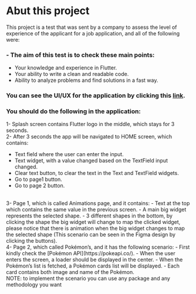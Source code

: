 # Abut this project
This project is a test that was sent by a company to assess the level of experience of the applicant for a job application, and all of the following were:
### - The aim of this test is to check these main points:
- Your knowledge and experience in Flutter.
- Your ability to write a clean and readable code.
- Ability to analyze problems and find solutions in a fast way.
### You can see the UI/UX for the application by clicking this [link](https://www.figma.com/proto/3dxrjhWKQksCQHPU0wzF2y/Untitled?page-id=0%3A1&type=design&node-id=1-7&viewport=300%2C322%2C0.37&scaling=scale-down&starting-point-node-id=1%3A4).
###  You should do the following in the application:
1- Splash screen contains Flutter logo in the middle, which stays for 3 seconds.\
2- After 3 seconds the app will be navigated to HOME screen, which contains:
- Text field where the user can enter the input.
- Text widget, with a value changed based on the TextField input changed.
- Clear text button, to clear the text in the Text and TextField widgets.
- Go to page1 button.
- Go to page 2 button.
 <br/>
3- Page 1, which is called Animations page, and it contains:
- Text at the top which contains the same value in the previous screen.
- A main big widget represents the selected shape.
- 3 different shapes in the bottom, by clicking the shape the big widget will change to map 
the clicked widget, please notice that there is animation when the big widget changes to 
map the selected shape (This scenario can be seen in the Figma design by clicking the 
buttons).
<br/>
4- Page 2, which called Pokémon’s, and it has the following scenario:
- First kindly check the [Pokémon API](https://pokeapi.co/).
- When the user enters the screen, a loader should be displayed in the center.
- When the Pokémon’s list is fetched, a Pokémon cards list will be displayed.
- Each card contains both image and name of the Pokémon.
<br/>
NOTE: to implement the scenario you can use any package and any methodology you want

